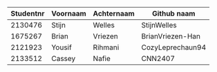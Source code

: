 | Studentnr | Voornaam | Achternaam | Github naam     |
|-----------|----------|------------|-----------------|
| 2130476   | Stijn    | Welles     | StijnWelles     |
| 1675267   | Brian    | Vriezen    | BrianVriezen-Han|
| 2121923   | Yousif   | Rihmani    | CozyLeprechaun94|
| 2133512   | Cassey   | Nafie      | CNN2407         |
